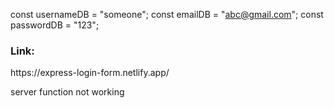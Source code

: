 const usernameDB = "someone";
const emailDB = "abc@gmail.com";
const passwordDB = "123";

<h3>Link:</h3>
https://express-login-form.netlify.app/


server function not working
